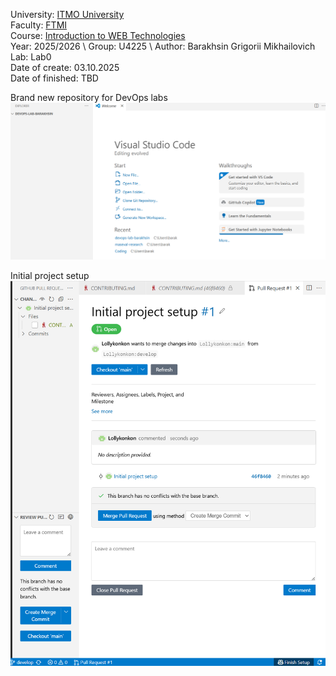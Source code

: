 University: [ITMO University](https://itmo.ru/ru/) \
Faculty: [FTMI](https://ftmi.itmo.ru/) \
Course: [Introduction to WEB Technologies](https://my.itmo.ru/programs/38471?p=mainRPD) \
Year: 2025/2026 \ 
Group: U4225 \ 
Author: Barakhsin Grigorii Mikhailovich \
Lab: Lab0 \
Date of create: 03.10.2025 \
Date of finished: TBD 


Brand new repository for DevOps labs
![Brand new repository for DevOps labs](/data/lab0-brand_new_repo.png?raw=true)

Initial project setup
![Initial project setup](/data/lab0-initial_project_setup.png?raw=true)
